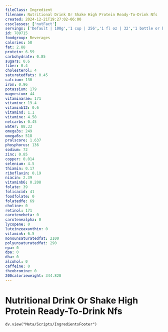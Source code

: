 ```yaml
---
fileClass: Ingredient
filename: Nutritional Drink Or Shake High Protein Ready-To-Drink Nfs
created: 2024-12-21T19:27:02-06:00
cssclasses: ['nutFact']
servings: ['Default | 100g','1 cup | 256','1 fl oz | 32','1 bottle or box, nfs | 544','1 bottle (14 fl oz) myoplex | 448','1 bottle (20 fl oz) monster milk | 640']
id: 789715
foodgroup: Beverages
calories: 58
fat: 2.88
protein: 6.59
carbohydrate: 0.85
sugars: 0.6
fiber: 0.4
cholesterol: 4
saturatedfats: 0.45
calcium: 130
iron: 0.96
potassium: 179
magnesium: 44
vitaminarae: 171
vitaminc: 19.4
vitaminb12: 0.6
vitamind: 1.1
vitamine: 4.58
netcarbs: 0.45
water: 88.33
omega3s: 249
omega6s: 518
pralscore: 1.637
phosphorus: 136
sodium: 72
zinc: 0.85
copper: 0.014
selenium: 4.5
thiamin: 0.17
riboflavin: 0.19
niacin: 2.39
vitaminb6: 0.208
folate: 39
folicacid: 41
foodfolate: 0
folatedfe: 69
choline: 0
retinol: 171
carotenebeta: 0
carotenealpha: 0
lycopene: 0
luteinzeaxanthin: 0
vitamink: 6.5
monounsaturatedfat: 2100
polyunsaturatedfat: 290
epa: 0
dpa: 0
dha: 0
alcohol: 0
caffeine: 0
theobromine: 0
200calorieweight: 344.828
---
```


# Nutritional Drink Or Shake High Protein Ready-To-Drink Nfs

```dataviewjs
dv.view("Meta/Scripts/IngredientsFooter")
```
